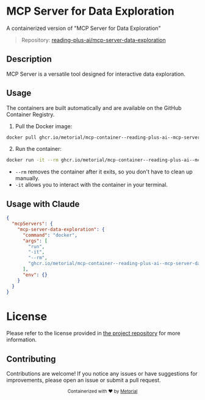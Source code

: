 
# MCP Server for Data Exploration

A containerized version of "MCP Server for Data Exploration"

> Repository: [reading-plus-ai/mcp-server-data-exploration](https://github.com/reading-plus-ai/mcp-server-data-exploration)

## Description

MCP Server is a versatile tool designed for interactive data exploration.


## Usage

The containers are built automatically and are available on the GitHub Container Registry.

1. Pull the Docker image:

```bash
docker pull ghcr.io/metorial/mcp-container--reading-plus-ai--mcp-server-data-exploration--mcp-server-data-exploration
```

2. Run the container:

```bash
docker run -it --rm ghcr.io/metorial/mcp-container--reading-plus-ai--mcp-server-data-exploration--mcp-server-data-exploration 
```

- `--rm` removes the container after it exits, so you don't have to clean up manually.
- `-it` allows you to interact with the container in your terminal.



## Usage with Claude

```json
{
  "mcpServers": {
    "mcp-server-data-exploration": {
      "command": "docker",
      "args": [
        "run",
        "-it",
        "--rm",
        "ghcr.io/metorial/mcp-container--reading-plus-ai--mcp-server-data-exploration--mcp-server-data-exploration"
      ],
      "env": {}
    }
  }
}
```

# License

Please refer to the license provided in [the project repository](https://github.com/reading-plus-ai/mcp-server-data-exploration) for more information.

## Contributing

Contributions are welcome! If you notice any issues or have suggestions for improvements, please open an issue or submit a pull request.

<div align="center">
  <sub>Containerized with ❤️ by <a href="https://metorial.com">Metorial</a></sub>
</div>
  